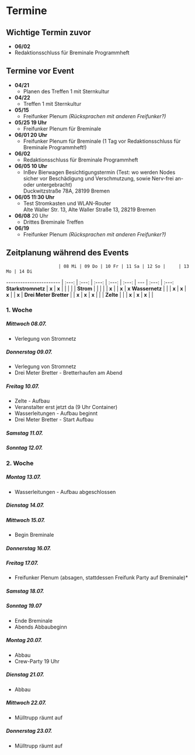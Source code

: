 # Termine

## Wichtige Termin zuvor
* **06/02**
 * Redaktionsschluss für Breminale Programmheft

## Termine vor Event
* **04/21**
  * Planen des Treffen 1 mit Sternkultur
* **04/22**
  * Treffen 1 mit Sternkultur
* **05/15**
  * Freifunker Plenum *(Rücksprachen mit anderen Freifunker?)*
* **05/25 19 Uhr**
  * Freifunker Plenum für Breminale
* **06/01 20 Uhr**
  * Freifunker Plenum für Breminale (1 Tag vor Redaktionsschluss für Breminale Programmheft!)
* **06/02**
  * Redaktionsschluss für Breminale Programmheft
* **06/05 10 Uhr**
  * InBev Bierwagen Besichtigungstermin (Test: wo werden Nodes sicher vor Beschädigung und Verschmutzung, sowie Nerv-frei an- oder untergebracht)  
    Duckwitzstraße 78A, 28199 Bremen
* **06/05 11:30 Uhr**
  * Test Stromkasten und WLAN-Router  
    Alte Waller Str. 13, Alte Waller Straße 13, 28219 Bremen
* **06/08** 20 Uhr
  * Drittes Breminale Treffen
* **06/19**
  * Freifunker Plenum *(Rücksprachen mit anderen Freifunker?)*

## Zeitplanung während des Events


                        | 08 Mi | 09 Do | 10 Fr | 11 Sa | 12 So |     | 13 Mo | 14 Di
----------------------- | :---: | :---: | :---: | :---: | :---: | --- | :---: | :---:
**Starkstromnetz**      | **x** | **x** |       |       |       |     |
**Strom**               |       |       |       |       | **x** |     | **x** | **x**
**Wassernetz**          |       |       | **x** | **x** | **x** |     | **x** |
**Drei Meter Bretter**  |       | **x** | **x** | **x** |       |     |
**Zelte**               |       |       | **x** | **x** | **x** |     |


### 1. Woche
##### Mittwoch 08.07.
* Verlegung von Stromnetz

##### Donnerstag 09.07.
* Verlegung von Stromnetz
* Drei Meter Bretter - Bretterhaufen am Abend

##### Freitag 10.07.
* Zelte - Aufbau
* Veranstalter erst jetzt da (9 Uhr Container)
* Wasserleitungen - Aufbau beginnt
* Drei Meter Bretter - Start Aufbau

##### Samstag 11.07.

##### Sonntag 12.07.

### 2. Woche

##### Montag 13.07.
* Wasserleitungen - Aufbau abgeschlossen

##### Dienstag 14.07.

##### Mittwoch 15.07.
* Begin Breminale

##### Donnerstag 16.07.

##### Freitag 17.07.
* Freifunker Plenum (absagen, stattdessen Freifunk Party auf Breminale)*

##### Samstag 18.07.

##### Sonntag 19.07
* Ende Breminale
* Abends Abbaubeginn

##### Montag 20.07.
* Abbau
* Crew-Party 19 Uhr

##### Dienstag 21.07.
* Abbau

##### Mittwoch 22.07.
* Mülltrupp räumt auf

##### Donnerstag 23.07.
* Mülltrupp räumt auf